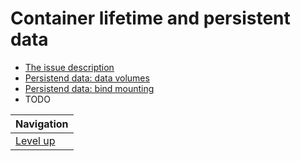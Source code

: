 # Container lifetime and persistent data #

* [The issue description](issue-description/README.md)
* [Persistend data: data volumes](data-volumes/README.md)
* [Persistend data: bind mounting](bind-mounting/README.md)
* TODO

| Navigation               |
| ------------------------ |
| [Level up](../README.md) |
